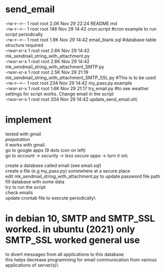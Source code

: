 # send_email


-rw-r--r-- 1 root root 2.0K Nov 29 22:24 README.md\
-rw-r--r-- 1 root root  146 Nov 29 14:42 cron.script						#cron example to run script periodically\
-rw-r--r-- 1 root root 1.9K Nov 29 14:42 email_blank.sql					#database table structure required\
-rwxr-xr-x 1 root root 2.6K Nov 29 14:42 mk_sendmail_string_with_attachment.py\
-rwxr-xr-x 1 root root 2.6K Nov 29 14:42 mk_sendmail_string_with_attachment_SMTP.py\
-rwxr-xr-x 1 root root 2.5K Nov 29 21:19 mk_sendmail_string_with_attachment_SMTP_SSL.py		#This is to be used\
-rw-r--r-- 1 root root  234 Nov 29 14:42 my_pass.py.example	\
-rwxr-xr-x 1 root root 1.6K Nov 29 21:17 try_email.py		#to see weather settings for script works. Change email in the script\
-rwxr-xr-x 1 root root  204 Nov 29 14:42 update_send_email.sh\

implement
===========
tested with gmail\
*preparation*\
it works with gmail.\
go to google apps (9 dots icon on left)\
go to *account -> security -> less secure apps* -> turn it on\

create a database called email (see email.sql)\
create a file (e.g my_pass.py) somewhere at a secure place\
edit mk_sendmail_string_with_attachment.py to update password file path\
fill database with some data\
try to run the script\
check emails\
update crontab file to execute periodically\

in debian 10, SMTP and SMTP_SSL worked.
in ubuntu (2021) only SMTP_SSL worked
general use
===========
to divert messages from all applications to this database\
this helps decrease programming for email communication from various applications of server(s)\
